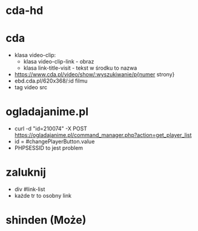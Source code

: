 # cda-hd

# cda
- klasa video-clip:
    - klasa video-clip-link - obraz
    - klasa link-title-visit - tekst w środku to nazwa
- https://www.cda.pl/video/show/:wyszukiwanie/p{numer strony}
- ebd.cda.pl/620x368/:id filmu
- tag video src

# ogladajanime.pl
- curl -d "id=210074" -X POST https://ogladajanime.pl/command_manager.php?action=get_player_list
- id = #changePlayerButton.value
- PHPSESSID to jest problem

# zaluknij
- div #link-list 
- każde tr to osobny link

# shinden (Może)
